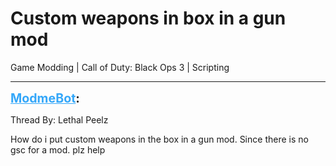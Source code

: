 # Custom weapons in box in a gun mod
Game Modding | Call of Duty: Black Ops 3 | Scripting

---
<strong style="font-size: 1.4em;"><span style="text-decoration: underline;text-decoration-color: #34a7f9;"><span style="color:#34a7f9;">ModmeBot</span></span>:</strong>

<p>Thread By: Lethal Peelz<br /><p style="text-align:left;">How do i put custom weapons in the box in a gun mod. Since there is no gsc for a mod. plz help </p></p>
